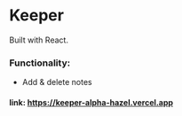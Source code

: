 # Keeper

Built with React.

### Functionality:

- Add & delete notes

#### link: https://keeper-alpha-hazel.vercel.app
